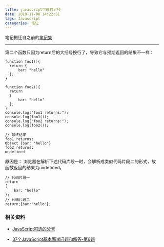 ```yaml
---
title: javascript可选的分号
date: 2018-11-08 14:22:51
tags: Javascript
categories: 笔记
---
```


笔记搬迁自之前的[笔记集][3]

---

第二个函数只因为return后的大括号换行了，导致它与预期返回的结果不一样：

```
function foo1(){
  return {
      bar: "hello"
  };
}

function foo2(){
  return
  {
      bar: "hello"
  };
}
console.log("foo1 returns:");
console.log(foo1());
console.log("foo2 returns:");
console.log(foo2());
```

```
// 最终结果
foo1 returns:
Object {bar: "hello"}
foo2 returns:
undefined
```

原因是：
浏览器在解析下述代码片段一时，会解析成类似代码片段二的形式，故函数返回的结果为undefined。
```
// 代码片段一
return
{
    bar: "hello"
};
// 代码片段二
return;{bar:"hello"};
```

### 相关资料

- [JavaScript可选的分号][1]
- [37个JavaScript基本面试问题和解答-第6题][2]


  [1]: https://blog.csdn.net/lvff66/article/details/72844752 "JavaScript可选的分号"
  [2]: https://mp.weixin.qq.com/s/hklhEpdVdKtLS2q831KhWQ "37个JavaScript基本面试问题和解答"
  [3]: https://zybuluo.com/winsycwen/note/1141923 "javascript可选的分号"